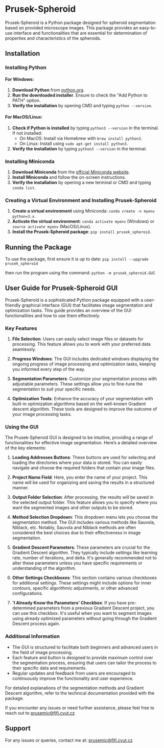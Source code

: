 # Prusek-Spheroid

Prusek-Spheroid is a Python package designed for spheroid segmentation based on provided microscope images. This package provides an easy-to-use interface and functionalities that are essential for determination of properties and characteristics of the spheroids.

## Installation

### Installing Python

#### For Windows:

1. **Download Python** from [python.org](https://python.org).
2. **Run the downloaded installer**. Ensure to check the "Add Python to PATH" option.
3. **Verify the installation** by opening CMD and typing `python --version`.

#### For MacOS/Linux:

1. **Check if Python is installed** by typing `python3 --version` in the terminal. If not installed:
   - On MacOS: Install via Homebrew with `brew install python3`.
   - On Linux: Install using `sudo apt-get install python3`.
2. **Verify the installation** by typing `python3 --version` in the terminal.

### Installing Miniconda

1. **Download Miniconda** from the [official Miniconda website](https://docs.conda.io/en/latest/miniconda.html).
2. **Install Miniconda** and follow the on-screen instructions.
3. **Verify the installation** by opening a new terminal or CMD and typing `conda list`.

### Creating a Virtual Environment and Installing Prusek-Spheroid

1. **Create a virtual environment** using Miniconda: `conda create -n myenv python=3.x`.
2. **Activate the virtual environment**: `conda activate myenv` (Windows) or `source activate myenv` (MacOS/Linux).
3. **Install the Prusek-Spheroid package**: `pip install prusek_spheroid`.

## Running the Package

To use the package, first ensure it is up to date: `pip install --upgrade prusek_spheroid`

then run the program using the command: `python -m prusek_spheroid.GUI`

## User Guide for Prusek-Spheroid GUI

Prusek-Spheroid is a sophisticated Python package equipped with a user-friendly graphical interface (GUI) that facilitates image segmentation and optimization tasks. This guide provides an overview of the GUI functionalities and how to use them effectively.

### Key Features

1. **File Selection**: Users can easily select image files or datasets for processing. This feature allows you to work with your preferred data seamlessly.

2. **Progress Windows**: The GUI includes dedicated windows displaying the ongoing progress of image processing and optimization tasks, keeping you informed every step of the way.

3. **Segmentation Parameters**: Customize your segmentation process with adjustable parameters. These settings allow you to fine-tune the segmentation to suit your specific needs.

4. **Optimization Tools**: Enhance the accuracy of your segmentation with built-in optimization algorithms based on the well-known Gradient descent algorithm. These tools are designed to improve the outcome of your image processing tasks.

### Using the GUI

The Prusek-Spheroid GUI is designed to be intuitive, providing a range of functionalities for effective image segmentation. Here’s a detailed overview of the key elements:

1. **Loading Addresses Buttons**: These buttons are used for selecting and loading the directories where your data is stored. You can easily navigate and choose the required folders that contain your image files.

2. **Project Name Field**: Here, you enter the name of your project. This name will be used for organizing and saving the results in a structured manner.

3. **Output Folder Selection**: After processing, the results will be saved in the selected output folder. This feature allows you to specify where you want the segmented images and other outputs to be stored.

4. **Method Selection Dropdown**: This dropdown menu lets you choose the segmentation method. The GUI includes various methods like Sauvola, Niblack, etc. Notably, Sauvola and Niblack methods are often considered the best choices due to their effectiveness in image segmentation.

5. **Gradient Descent Parameters**: These parameters are crucial for the Gradient Descent algorithm. They typically include settings like learning rate, number of iterations, and delta. It's generally recommended not to alter these parameters unless you have specific requirements or understanding of the algorithm.

6. **Other Settings Checkboxes**: This section contains various checkboxes for additional settings. These settings might include options for inner contours, specific algorithmic adjustments, or other advanced configurations.

7. **'I Already Know the Parameters' Checkbox**: If you have pre-determined parameters from a previous Gradient Descent project, you can use this checkbox. It's useful when you want to segment images using already optimized parameters without going through the Gradient Descent process again.

### Additional Information

- The GUI is structured to facilitate both beginners and advanced users in the field of image processing.
- Each feature and button is designed to provide maximum control over the segmentation process, ensuring that users can tailor the process to their specific data and requirements.
- Regular updates and feedback from users are encouraged to continuously improve the functionality and user experience.

For detailed explanations of the segmentation methods and Gradient Descent algorithm, refer to the technical documentation provided with the package.

If you encounter any issues or need further assistance, please feel free to reach out to prusemic@fjfi.cvut.cz


## Support 

For any issues or queries, contact me at: prusemic@fjfi.cvut.cz